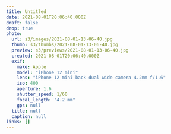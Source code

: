 ```yaml
---
title: Untitled
date: 2021-08-01T20:06:40.000Z
draft: false
drop: true
photo:
  url: s3/images/2021-08-01-13-06-40.jpg
  thumb: s3/thumbs/2021-08-01-13-06-40.jpg
  preview: s3/previews/2021-08-01-13-06-40.jpg
  created: 2021-08-01T20:06:40.000Z
  exif:
    make: Apple
    model: "iPhone 12 mini"
    lens: "iPhone 12 mini back dual wide camera 4.2mm f/1.6"
    iso: 400
    aperture: 1.6
    shutter_speed: 1/60
    focal_length: "4.2 mm"
    gps: null
  title: null
  caption: null
links: []
---
```


